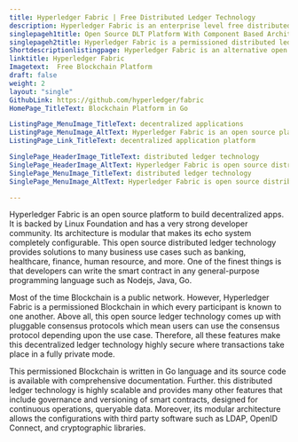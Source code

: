 ```yaml
---
title: Hyperledger Fabric | Free Distributed Ledger Technology
description: Hyperledger Fabric is an enterprise level free distributed ledger technology. Its modular architecture offers utmost privacy, scalability, and flexibility.
singlepageh1title: Open Source DLT Platform With Component Based Architecture
singlepageh2title: Hyperledger Fabric is a permissioned distributed ledger with many great features such as Pluggable Consensus, Multi-language Smart Contract Support, and more.
Shortdescriptionlistingpage: Hyperledger Fabric is an alternative open source distributed ledger technology. It comes up with permissioned distributed ledger capabilities along with many other powerful features.
linktitle: Hyperledger Fabric
Imagetext:  Free Blockchain Platform
draft: false
weight: 2
layout: "single"
GithubLink: https://github.com/hyperledger/fabric
HomePage_TitleText: Blockchain Platform in Go

ListingPage_MenuImage_TitleText: decentralized applications
ListingPage_MenuImage_AltText: Hyperledger Fabric is an open source platform for decentralized applications 
ListingPage_Link_TitleText: decentralized application platform

SinglePage_HeaderImage_TitleText: distributed ledger technology
SinglePage_HeaderImage_AltText: Hyperledger Fabric is open source distributed ledger technology
SinglePage_MenuImage_TitleText: distributed ledger technology
SinglePage_MenuImage_AltText: Hyperledger Fabric is open source distributed ledger technology

---
```


Hyperledger Fabric is an open source platform to build decentralized apps. It is backed by Linux Foundation and has a very strong developer community. Its architecture is modular that makes its echo system completely configurable. This open source distributed ledger technology provides solutions to many business use cases such as banking, healthcare, finance, human resource, and more. One of the finest things is that developers can write the smart contract in any general-purpose programming language such as Nodejs, Java, Go.

Most of the time Blockchain is a public network. However, Hyperledger Fabric is a permissioned Blockchain in which every participant is known to one another. Above all, this open source ledger technology comes up with pluggable consensus protocols which mean users can use the consensus protocol depending upon the use case. Therefore, all these features make this decentralized ledger technology highly secure where transactions take place in a fully private mode.

This permissioned Blockchain is written in Go language and its source code is available with comprehensive documentation. Further. this distributed ledger technology is highly scalable and provides many other features that include governance and versioning of smart contracts, designed for continuous operations, queryable data. Moreover, its modular architecture allows the configurations with third party software such as LDAP, OpenID Connect, and cryptographic libraries.

<a class="anchor" id="requirements" name="requirements" style="font-size: 12.16px;"></a>